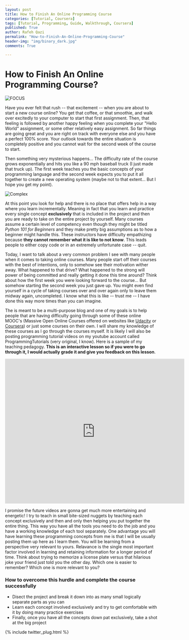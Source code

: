 ```yaml
---
layout: post
title: How to Finish An Online Programming Course
categories: [Tutorial, Coursera]
tags: [Tutorial, Programming, Guide, Walkthrough, Coursera]
published: True
author: Rafeh Qazi
permalink: "How-to-Finish-An-Online-Programming-Course"
header-img: "img/binary_dark.jpg"
comments: True

---
```

# How to Finish An Online Programming Course?
![FOCUS](http://relateinstitute.com/wp-content/uploads/2014/12/house.jpg)

Have you ever felt that rush -- that excitement -- when you are about to start a new course online? You get that coffee, or that smoothie, and walk over excitedly to your computer to start that first assignment. Then, that feeling is followed by another happy feeling when you complete your "Hello World" assignment, or some other relatively easy assignment. So far things are going great and you are right on track with everyone else and you have a perfect 100% score. Your outlook towards the entire situation is completely positive and you cannot wait for the second week of the course to start. 

Then something very mysterious happens... The difficulty rate of the course grows exponentially and hits you like a 90 mph baseball truck (I just made that truck up). The first week teaches you the basic concepts of your programming language and the second week expects you to put it all together to create a new operating system (maybe not to that extent... But I hope you get my point). 

![Complex](http://www.teengazette.com/wp-content/uploads/2015/08/webhomes-complex-to-simple.jpg)

At this point you look for help and there is no place that offers help in a way where you learn incrementally. Meaning in fact that you learn and practice every single concept **exclusively** that is included in the project and then you are ready to take on the entire project by yourself. Many courses assume a certain level of competency even though they might be titled *Python 101 for Beginners* and they make pretty big assumptions as to how a beginner might handle this. These instructors have difficulty empathizing because **they cannot remember what it is like to not know**. This leads people to either copy code or in an extremely unfortunate case -- quit.

Today, I want to talk about a very common problem I see with many people when it comes to taking online courses. Many people start off their courses with the best of intentions, only to somehow see their motivation wither away. What happened to that drive? What happened to the strong will power of being committed and really getting it done this time around? Think about how the first week you were looking forward to the course... But somehow starting the second week you just gave up. You might even find yourself in a cycle of taking courses over and over again only to leave them midway again, uncompleted. I know what this is like -- trust me -- I have done this way more times than you can imagine. 

The is meant to be a multi-purpose blog and one of my goals is to help people that are having difficulty going through some of these online MOOC's (Massive Open Online Courses offered on websites like [Udacity](www.udacity.com) or [Coursera](www.coursera.com)) or just some courses on their own. I will share my knowledge of these courses as I go through the courses myself. It is likely I will also be posting programming tutorial videos on my youtube account called ProgrammingTutorials (very original, I know). Here is a sample of my teaching pedagogy. **This is an interactive lesson so if you were to go through it, I would actually grade it and give you feedback on this lesson**.

<iframe width="590" height="475" src="https://edpuzzle.com/embed/assignments/56e42f5dd760c53f417588bd/watch" frameborder="0" allowfullscreen></iframe>

I promise the future videos are gonna get much more entertaining and energetic! I try to teach in small bite-sized nuggets by teaching each concept exclusively and then and only then helping you put together the entire thing. This way you have all the tools you need to do the job and you have a working knowledge of each tool separately. One advantage you will have learning these programming concepts from me is that I will be usually posting them up here as I learn them. You will be learning from a perspective very relevant to yours. Relavance is the single most important factor involved in learning and retaining information for a longer period of time. Think about trying to memorize a license plate versus that hilarious joke your friend just told you the other day. Which one is easier to remember? Which one is more relevant to you?

### How to overcome this hurdle and complete the course successfully
- Disect the project and break it down into as many small logically separate parts as you can
- Learn each concept involved exclusively and try to get comfortable with it by doing many practice exercises 
- Finally, once you have all the concepts down pat exclusively, take a shot at the big project

{% include twitter_plug.html %}
